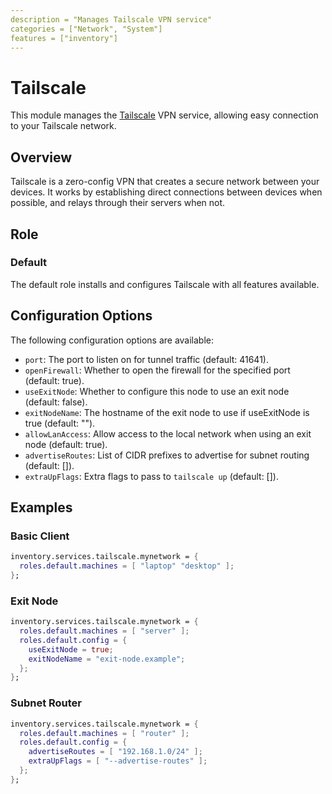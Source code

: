 ```yaml
---
description = "Manages Tailscale VPN service"
categories = ["Network", "System"]
features = ["inventory"]
---
```

# Tailscale
This module manages the [Tailscale](https://tailscale.com/) VPN service, allowing easy connection to your Tailscale network.
## Overview
Tailscale is a zero-config VPN that creates a secure network between your devices. It works by establishing direct connections between devices when possible, and relays through their servers when not.
## Role
### Default
The default role installs and configures Tailscale with all features available.
## Configuration Options
The following configuration options are available:
- `port`: The port to listen on for tunnel traffic (default: 41641).
- `openFirewall`: Whether to open the firewall for the specified port (default: true).
- `useExitNode`: Whether to configure this node to use an exit node (default: false).
- `exitNodeName`: The hostname of the exit node to use if useExitNode is true (default: "").
- `allowLanAccess`: Allow access to the local network when using an exit node (default: true).
- `advertiseRoutes`: List of CIDR prefixes to advertise for subnet routing (default: []).
- `extraUpFlags`: Extra flags to pass to `tailscale up` (default: []).
## Examples
### Basic Client
```nix
inventory.services.tailscale.mynetwork = {
  roles.default.machines = [ "laptop" "desktop" ];
};
```
### Exit Node
```nix
inventory.services.tailscale.mynetwork = {
  roles.default.machines = [ "server" ];
  roles.default.config = {
    useExitNode = true;
    exitNodeName = "exit-node.example";
  };
};
```
### Subnet Router
```nix
inventory.services.tailscale.mynetwork = {
  roles.default.machines = [ "router" ];
  roles.default.config = {
    advertiseRoutes = [ "192.168.1.0/24" ];
    extraUpFlags = [ "--advertise-routes" ];
  };
};
```
